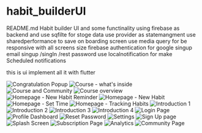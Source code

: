 # habit_builderUI
README.md
Habit builder UI and some functinality
using firebase as backend and use sqfilte for stoge data use provider as statemangment use sharedperformance to save on boarding screen use media query for be responsive with all screens size firebase authentication for google singup email singup /singIn /rest password use localnotification for make Scheduled notifications

this is ui implement all it with flutter

![Congratulation Popup](https://user-images.githubusercontent.com/80002645/182924064-18e4f7e6-8fe8-4e3a-89d4-e6a5425c1acf.png)
![Course - what's inside](https://user-images.githubusercontent.com/80002645/182924078-9bc0b3fc-31a3-4457-bfb8-ea88e6965b90.png)
![Course and Community](https://user-images.githubusercontent.com/80002645/182924085-885b96e4-ba0e-47f4-967b-420a98fb6869.png)
![Course overview](https://user-images.githubusercontent.com/80002645/182924091-01c48457-5cff-43eb-bf32-7c3ba0a06e69.png)
![Homepage - New Habit Reminder](https://user-images.githubusercontent.com/80002645/182924108-e9cfa3a3-82b3-4de7-8834-5581a58898c9.png)
![Homepage - New Habit](https://user-images.githubusercontent.com/80002645/182924118-6ce2317e-16ee-4282-a93e-59b5ebc20079.png)
![Homepage - Set Time](https://user-images.githubusercontent.com/80002645/182924123-6d06a2ae-4e01-4aeb-bb27-36b1d9b3352c.png)
![Homepage - Tracking Habits](https://user-images.githubusercontent.com/80002645/182924130-3af5bc14-eb76-4b37-81fe-3794ebfc2772.png)
![Introduction 1](https://user-images.githubusercontent.com/80002645/182924136-d97cd194-47b5-492b-b98f-0cee9b5407fc.png)
![Introduction 2](https://user-images.githubusercontent.com/80002645/182924141-5fea3eca-45c9-4ac5-91e3-492d45c1974d.png)
![Introduction 3](https://user-images.githubusercontent.com/80002645/182924146-102d5b33-8ccd-4f64-b301-24976a39a68b.png)
![Introduction 4](https://user-images.githubusercontent.com/80002645/182924150-90d7f3b9-0d62-4c02-be9a-3f813558f01b.png)
![Login Page](https://user-images.githubusercontent.com/80002645/182924153-4af3e6b2-308b-4c1b-ad1b-4e0c00b77275.png)
![Profile Dashboard](https://user-images.githubusercontent.com/80002645/182924165-b27872b3-223e-4c7a-8247-99344e575166.png)
![Reset Password](https://user-images.githubusercontent.com/80002645/182924169-7949828e-e281-409a-b55b-266c8e2e7fb6.png)
![Settings](https://user-images.githubusercontent.com/80002645/182924176-a9bd33d1-4c9b-49d2-a5b0-3e8b291fa06c.png)
![Sign Up page](https://user-images.githubusercontent.com/80002645/182924181-de25cb1b-33cc-4122-b462-b629b70b5bc5.png)
![Splash Screen](https://user-images.githubusercontent.com/80002645/182924185-c25ee502-b396-4d23-bfe9-255a51549072.png)
![Subscription Page](https://user-images.githubusercontent.com/80002645/182924195-a5991ec4-369c-4ba1-857b-9f74bbe1c691.png)
![Analytics](https://user-images.githubusercontent.com/80002645/182924201-bed353dc-8cb7-4bbd-ac99-fca1ff15a902.png)
![Community Page](https://user-images.githubusercontent.com/80002645/182924209-70728d37-5204-4cb9-88f6-4d3e207a0be8.png)
